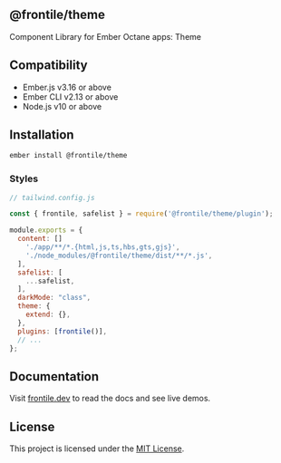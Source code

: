 ## @frontile/theme

Component Library for Ember Octane apps: Theme

## Compatibility

- Ember.js v3.16 or above
- Ember CLI v2.13 or above
- Node.js v10 or above

## Installation

```sh
ember install @frontile/theme
```

### Styles

```js
// tailwind.config.js

const { frontile, safelist } = require('@frontile/theme/plugin');

module.exports = {
  content: []
    './app/**/*.{html,js,ts,hbs,gts,gjs}',
    './node_modules/@frontile/theme/dist/**/*.js',
  ],
  safelist: [
    ...safelist,
  ],
  darkMode: "class",
  theme: {
    extend: {},
  },
  plugins: [frontile()],
  // ...
};
```

## Documentation

Visit [frontile.dev](https://frontile.dev/) to read the docs
and see live demos.

## License

This project is licensed under the [MIT License](LICENSE.md).
